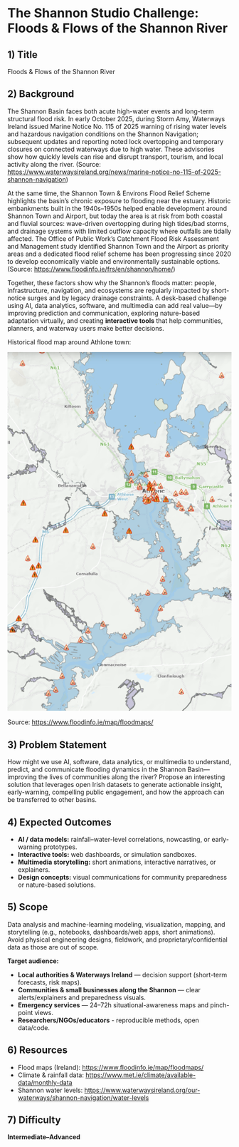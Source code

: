 # The Shannon Studio Challenge: Floods & Flows of the Shannon River

## 1) Title
Floods & Flows of the Shannon River

## 2) Background
The Shannon Basin faces both acute high-water events and long-term structural flood risk. In early October 2025, during Storm Amy, Waterways Ireland issued Marine Notice No. 115 of 2025 warning of rising water levels and hazardous navigation conditions on the Shannon Navigation; subsequent updates and reporting noted lock overtopping and temporary closures on connected waterways due to high water. These advisories show how quickly levels can rise and disrupt transport, tourism, and local activity along the river. (Source: https://www.waterwaysireland.org/news/marine-notice-no-115-of-2025-shannon-navigation)

At the same time, the Shannon Town & Environs Flood Relief Scheme highlights the basin’s chronic exposure to flooding near the estuary. Historic embankments built in the 1940s–1950s helped enable development around Shannon Town and Airport, but today the area is at risk from both coastal and fluvial sources: wave-driven overtopping during high tides/bad storms, and drainage systems with limited outflow capacity where outfalls are tidally affected. The Office of Public Work’s Catchment Flood Risk Assessment and Management study identified Shannon Town and the Airport as priority areas and a dedicated flood relief scheme has been progressing since 2020 to develop economically viable and environmentally sustainable options. (Source: https://www.floodinfo.ie/frs/en/shannon/home/)

Together, these factors show why the Shannon’s floods matter: people, infrastructure, navigation, and ecosystems are regularly impacted by short-notice surges and by legacy drainage constraints. A desk-based challenge using AI, data analytics, software, and multimedia can add real value—by improving prediction and communication, exploring nature-based adaptation virtually, and creating **interactive tools** that help communities, planners, and waterway users make better decisions.

Historical flood map around Athlone town:
 
 ![Athlone floods](assets/floods_athlone.png)

 Source: https://www.floodinfo.ie/map/floodmaps/  

## 3) Problem Statement
How might we use AI, software, data analytics, or multimedia to understand, predict, and communicate flooding dynamics in the Shannon Basin—improving the lives of communities along the river? Propose an interesting solution that leverages open Irish datasets to generate actionable insight, early-warning, compelling public engagement, and how the approach can be transferred to other basins.


## 4) Expected Outcomes
- **AI / data models:** rainfall–water-level correlations, nowcasting, or early-warning prototypes.  
- **Interactive tools:** web dashboards, or simulation sandboxes.  
- **Multimedia storytelling:** short animations, interactive narratives, or explainers.  
- **Design concepts:** visual communications for community preparedness or nature-based solutions.

## 5) Scope
Data analysis and machine-learning modeling, visualization, mapping, and storytelling (e.g., notebooks, dashboards/web apps, short animations).  
Avoid physical engineering designs, fieldwork, and proprietary/confidential data as those are out of scope.

**Target audience:**
- **Local authorities & Waterways Ireland** — decision support (short-term forecasts, risk maps).  
- **Communities & small businesses along the Shannon** — clear alerts/explainers and preparedness visuals.  
- **Emergency services** — 24–72h situational-awareness maps and pinch-point views.
- **Researchers/NGOs/educators** - reproducible methods, open data/code.


## 6) Resources
- Flood maps (Ireland): https://www.floodinfo.ie/map/floodmaps/  
- Climate & rainfall data: https://www.met.ie/climate/available-data/monthly-data  
- Shannon water levels: https://www.waterwaysireland.org/our-waterways/shannon-navigation/water-levels

## 7) Difficulty
**Intermediate–Advanced** 


